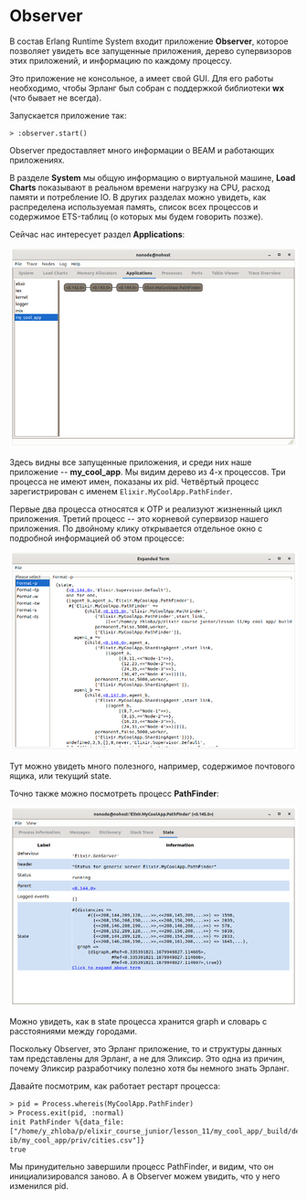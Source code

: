 # Observer

В состав Erlang Runtime System входит приложение **Observer**, которое позволяет увидеть все запущенные приложения, дерево супервизоров этих приложений, и информацию по каждому процессу.

Это приложение не консольное, а имеет свой GUI. Для его работы необходимо, чтобы Эрланг был собран с поддержкой библиотеки **wx** (что бывает не всегда). 

Запускается приложение так:
```
> :observer.start()
```

Observer предоставляет много информации о BEAM и работающих приложениях.

В разделе **System** мы общую информацию о виртуальной машине, **Load Charts** показывают в реальном времени нагрузку на CPU, расход памяти и потребление IO. В других разделах можно увидеть, как распределена используемая память, список всех процессов и содержимое ETS-таблиц (о которых мы будем говорить позже).

Сейчас нас интересует раздел **Applications**:

![Observer](./img/observer.png)

Здесь видны все запущенные приложения, и среди них наше приложение -- **my_cool_app**. Мы видим дерево из 4-х процессов. Три процесса не имеют имен, показаны их pid. Четвёртый процесс зарегистрирован с именем `Elixir.MyCoolApp.PathFinder`. 

Первые два процесса относятся к OTP и реализуют жизненный цикл приложения. Третий процесс -- это корневой супервизор нашего приложения. По двойному клику открывается отдельное окно с подробной информацией об этом процессе:

![Observer](./img/observer_sup_state.png)

Тут можно увидеть много полезного, например, содержимое почтового ящика, или текущий state.

Точно также можно посмотреть процесс **PathFinder**:

![Observer](./img/observer_path_finder.png)

Можно увидеть, как в state процесса хранится graph и словарь с расстояниями между городами. 

Поскольку Observer, это Эрланг приложение, то и структуры данных там представлены для Эрланг, а не для Эликсир. Это одна из причин, почему Эликсир разработчику полезно хотя бы немного знать Эрланг.

Давайте посмотрим, как работает рестарт процесса:
```
> pid = Process.whereis(MyCoolApp.PathFinder)
> Process.exit(pid, :normal)                 
init PathFinder %{data_file: ["/home/y_zhloba/p/elixir_course_junior/lesson_11/my_cool_app/_build/dev/l
ib/my_cool_app/priv/cities.csv"]} 
true
```

Мы принудительно завершили процесс PathFinder, и видим, что он инициализировался заново. А в Observer можем увидить, что у него изменился pid.
